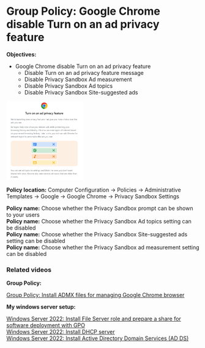 # Group Policy: Google Chrome disable Turn on an ad privacy feature

<b>Objectives:</b>

* Google Chrome disable Turn on an ad privacy feature
    * Disable Turn on an ad privacy feature message
    * Disable Privacy Sandbox Ad measurement 
    * Disable Privacy Sandbox Ad topics
    * Disable Privacy Sandbox Site-suggested ads

<img src="img/privacysandbox.png" width=40% height=40%>

<b>Policy location:</b> Computer Configuration -> Policies -> Administrative Templates -> Google -> Google Chrome -> Privacy Sandbox Settings

<b>Policy name:</b> Choose whether the Privacy Sandbox prompt can be shown to your users <br />
<b>Policy name:</b> Choose whether the Privacy Sandbox Ad topics setting can be disabled <br />
<b>Policy name:</b> Choose whether the Privacy Sandbox Site-suggested ads setting can be disabled <br />
<b>Policy name:</b> Choose whether the Privacy Sandbox ad measurement setting can be disabled <br />

### Related videos

<b>Group Policy:</b> <br />

[Group Policy: Install ADMX files for managing Google Chrome browser](https://youtu.be/CvTRn6JwPmM)

<b>My windows server setup:</b> <br />

[Windows Server 2022: Install File Server role and prepare a share for software deployment with GPO](https://youtu.be/jEWSdC2qwyA) <br />
[Windows Server 2022: Install DHCP server](https://youtu.be/8n0MD9stQis) <br />
[Windows Server 2022: Install Active Directory Domain Services (AD DS)](https://youtu.be/1cYewbW3Tl0) <br />
